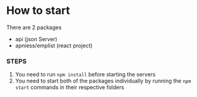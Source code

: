 # How to start

There are 2 packages

- api (json Server)
- apniess/emplist (react project)

### STEPS

1. You need to run `npm install` before starting the servers
2. You need to start both of the packages individually by running the `npm start` commands in their respective folders
